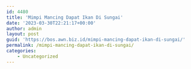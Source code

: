 ```yaml
---
id: 4480
title: 'Mimpi Mancing Dapat Ikan Di Sungai'
date: '2023-03-30T22:21:17+00:00'
author: admin
layout: post
guid: 'https://bos.awn.biz.id/mimpi-mancing-dapat-ikan-di-sungai/'
permalink: /mimpi-mancing-dapat-ikan-di-sungai/
categories:
    - Uncategorized
---
```


